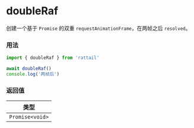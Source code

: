 # doubleRaf

创建一个基于 `Promise` 的双重 `requestAnimationFrame`，在两帧之后 `resolved`。

### 用法

```ts
import { doubleRaf } from 'rattail'

await doubleRaf()
console.log('两帧后')
```

### 返回值

| 类型            |
| --------------- |
| `Promise<void>` |

